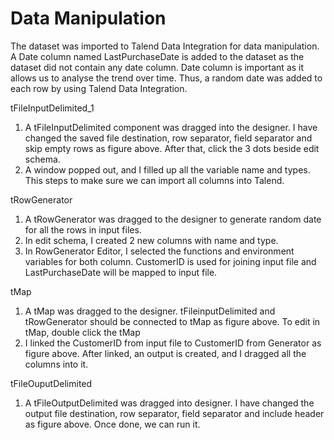 # Data Manipulation
The dataset was imported to Talend Data Integration for data manipulation. A Date column named LastPurchaseDate is added to the dataset as the dataset did not contain any date column. Date column is important as it allows us to analyse the trend over time. Thus, a random date was added to each row by using Talend Data Integration.

tFileInputDelimited_1	 
1. A tFileInputDelimited component was dragged into the designer. I have changed the saved file destination, row separator, field separator and skip empty rows as figure above. After that, click the 3 dots beside edit schema.
2. A window popped out, and I filled up all the variable name and types. This steps to make sure we can import all columns into Talend. 

tRowGenerator	 
1. A tRowGenerator was dragged to the designer to generate random date for all the rows in input files. 
2. In edit schema, I created 2 new columns with name and type.
3. In RowGenerator Editor, I selected the functions and environment variables for both column. CustomerID is used for joining input file and LastPurchaseDate will be mapped to input file.

tMap	 
1. A tMap was dragged to the designer. tFileinputDelimited and tRowGenerator should be connected to tMap as figure above. To edit in tMap, double click the tMap
2. I linked the CustomerID from input file to CustomerID from Generator as figure above. After linked, an output is created, and I dragged all the columns into it. 

tFileOuputDelimited	 
1. A tFileOutputDelimited was dragged into designer. I have changed the output file destination, row separator, field separator and include header as figure above. Once done, we can run it.
